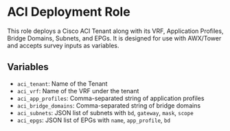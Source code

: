 # ACI Deployment Role

This role deploys a Cisco ACI Tenant along with its VRF, Application Profiles, Bridge Domains, Subnets, and EPGs. It is designed for use with AWX/Tower and accepts survey inputs as variables.

## Variables

- `aci_tenant`: Name of the Tenant
- `aci_vrf`: Name of the VRF under the tenant
- `aci_app_profiles`: Comma-separated string of application profiles
- `aci_bridge_domains`: Comma-separated string of bridge domains
- `aci_subnets`: JSON list of subnets with `bd`, `gateway`, `mask`, `scope`
- `aci_epgs`: JSON list of EPGs with `name`, `app_profile`, `bd`

